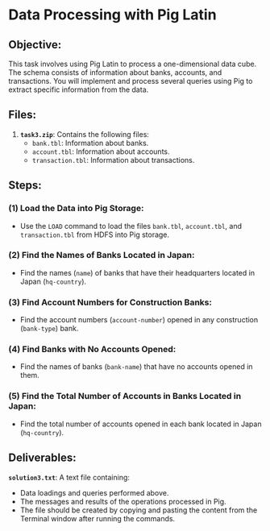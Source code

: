 # Data Processing with Pig Latin

## Objective:
This task involves using Pig Latin to process a one-dimensional data cube. The schema consists of information about banks, accounts, and transactions. You will implement and process several queries using Pig to extract specific information from the data.

## Files:
1. **`task3.zip`**: Contains the following files:
   - `bank.tbl`: Information about banks.
   - `account.tbl`: Information about accounts.
   - `transaction.tbl`: Information about transactions.

## Steps:

### (1) **Load the Data into Pig Storage**:
- Use the `LOAD` command to load the files `bank.tbl`, `account.tbl`, and `transaction.tbl` from HDFS into Pig storage.

### (2) **Find the Names of Banks Located in Japan**:
- Find the names (`name`) of banks that have their headquarters located in Japan (`hq-country`).

### (3) **Find Account Numbers for Construction Banks**:
- Find the account numbers (`account-number`) opened in any construction (`bank-type`) bank.

### (4) **Find Banks with No Accounts Opened**:
- Find the names of banks (`bank-name`) that have no accounts opened in them.

### (5) **Find the Total Number of Accounts in Banks Located in Japan**:
- Find the total number of accounts opened in each bank located in Japan (`hq-country`).


## Deliverables:

**`solution3.txt`**: A text file containing:
   - Data loadings and queries performed above.
   - The messages and results of the operations processed in Pig.
   - The file should be created by copying and pasting the content from the Terminal window after running the commands.

